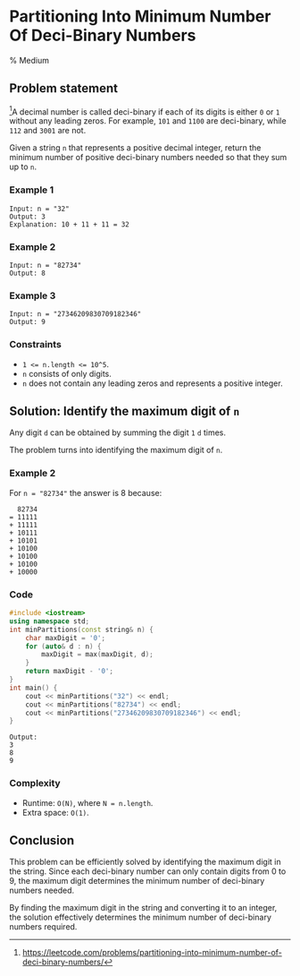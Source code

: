 # Partitioning Into Minimum Number Of Deci-Binary Numbers
% Medium

## Problem statement

[^url]A decimal number is called deci-binary if each of its digits is either `0` or `1` without any leading zeros. For example, `101` and `1100` are deci-binary, while `112` and `3001` are not.

Given a string `n` that represents a positive decimal integer, return the minimum number of positive deci-binary numbers needed so that they sum up to `n`.

[^url]: https://leetcode.com/problems/partitioning-into-minimum-number-of-deci-binary-numbers/

### Example 1
```text
Input: n = "32"
Output: 3
Explanation: 10 + 11 + 11 = 32
```

### Example 2
```text
Input: n = "82734"
Output: 8
```

### Example 3
```text
Input: n = "27346209830709182346"
Output: 9
``` 

### Constraints

* `1 <= n.length <= 10^5`.
* `n` consists of only digits.
* `n` does not contain any leading zeros and represents a positive integer.

## Solution: Identify the maximum digit of `n`

Any digit `d` can be obtained by summing the digit `1` `d` times.

The problem turns into identifying the maximum digit of `n`.

### Example 2
For `n = "82734"` the answer is 8 because:

```text
  82734
= 11111 
+ 11111 
+ 10111 
+ 10101 
+ 10100
+ 10100
+ 10100
+ 10000
```

### Code
```cpp
#include <iostream>
using namespace std;
int minPartitions(const string& n) {
    char maxDigit = '0';
    for (auto& d : n) {
        maxDigit = max(maxDigit, d);
    }
    return maxDigit - '0';
}
int main() {
    cout << minPartitions("32") << endl;
    cout << minPartitions("82734") << endl;
    cout << minPartitions("27346209830709182346") << endl;
}
```
```text
Output:
3
8
9
```


### Complexity
* Runtime: `O(N)`, where `N = n.length`.
* Extra space: `O(1)`.

## Conclusion

This problem can be efficiently solved by identifying the maximum digit in the string. Since each deci-binary number can only contain digits from 0 to 9, the maximum digit determines the minimum number of deci-binary numbers needed. 

By finding the maximum digit in the string and converting it to an integer, the solution effectively determines the minimum number of deci-binary numbers required.